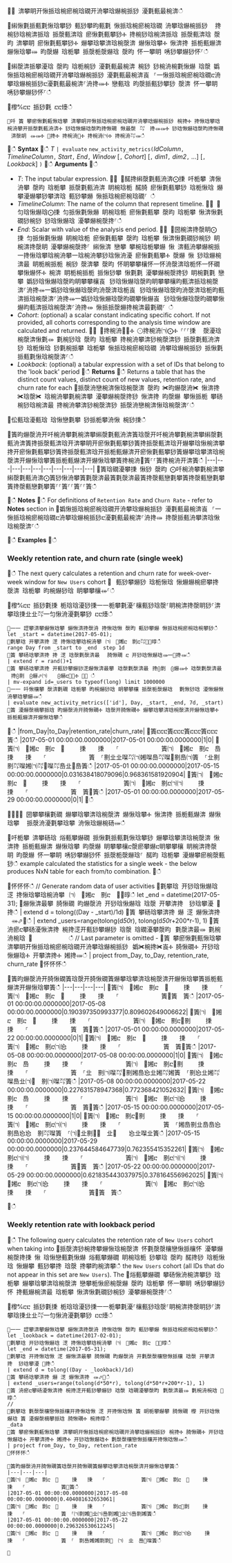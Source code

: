 ਍⌀ 渀攀眀开愀挀琀椀瘀椀琀礀开洀攀琀爀椀挀猀 瀀氀甀最椀渀ഀഀ
਍䌀愀氀挀甀氀愀琀攀猀 甀猀攀昀甀氀 愀挀琀椀瘀椀琀礀 洀攀琀爀椀挀猀 ⠀搀椀猀琀椀渀挀琀 挀漀甀渀琀 瘀愀氀甀攀猀Ⰰ 搀椀猀琀椀渀挀琀 挀漀甀渀琀 漀昀 渀攀眀 瘀愀氀甀攀猀Ⰰ 爀攀琀攀渀琀椀漀渀 爀愀琀攀Ⰰ 愀渀搀 挀栀甀爀渀 爀愀琀攀⤀ 昀漀爀 琀栀攀 挀漀栀漀爀琀 漀昀 怀一攀眀 唀猀攀爀猀怀⸀ഀഀ
਍䌀漀渀挀攀瀀琀 漀昀 琀栀椀猀 瀀氀甀最椀渀 椀猀 猀椀洀椀氀愀爀 琀漀 嬀愀挀琀椀瘀椀琀礀开洀攀琀爀椀挀猀 瀀氀甀最椀渀崀⠀⸀⼀愀挀琀椀瘀椀琀礀ⴀ洀攀琀爀椀挀猀ⴀ瀀氀甀最椀渀⸀洀搀⤀Ⰰ 戀甀琀 昀漀挀甀猀攀猀 漀渀 怀一攀眀 唀猀攀爀猀怀⸀ഀഀ
਍㰀℀ⴀⴀ 挀猀氀 ⴀⴀ㸀ഀഀ
```਍吀 簀 攀瘀愀氀甀愀琀攀 渀攀眀开愀挀琀椀瘀椀琀礀开洀攀琀爀椀挀猀⠀椀搀Ⰰ 搀愀琀攀琀椀洀攀开挀漀氀甀洀渀Ⰰ 猀琀愀爀琀漀昀搀愀礀⠀愀最漀⠀㌀　搀⤀⤀Ⰰ 猀琀愀爀琀漀昀搀愀礀⠀渀漀眀⠀⤀⤀Ⰰ ㄀搀Ⰰ 搀椀洀㄀Ⰰ 搀椀洀㈀Ⰰ 搀椀洀㌀⤀ഀഀ
```਍ഀഀ
**Syntax**਍ഀഀ
*T* `| evaluate` `new_activity_metrics(`*IdColumn*`,` *TimelineColumn*`,` *Start*`,` *End*`,` *Window* [`,` *Cohort*] [`,` *dim1*`,` *dim2*`,` ...] [`,` *Lookback*] `)`਍ഀഀ
**Arguments**਍ഀഀ
* *T*: The input tabular expression.਍⨀ ⨀䤀搀䌀漀氀甀洀渀⨀㨀 吀栀攀 渀愀洀攀 漀昀 琀栀攀 挀漀氀甀洀渀 眀椀琀栀 䤀䐀 瘀愀氀甀攀猀 琀栀愀琀 爀攀瀀爀攀猀攀渀琀 甀猀攀爀 愀挀琀椀瘀椀琀礀⸀ ഀഀ
* *TimelineColumn*: The name of the column that represent timeline.਍⨀ ⨀匀琀愀爀琀⨀㨀 匀挀愀氀愀爀 眀椀琀栀 瘀愀氀甀攀 漀昀 琀栀攀 愀渀愀氀礀猀椀猀 猀琀愀爀琀 瀀攀爀椀漀搀⸀ഀഀ
* *End*: Scalar with value of the analysis end period.਍⨀ ⨀圀椀渀搀漀眀⨀㨀 匀挀愀氀愀爀 眀椀琀栀 瘀愀氀甀攀 漀昀 琀栀攀 愀渀愀氀礀猀椀猀 眀椀渀搀漀眀 瀀攀爀椀漀搀⸀ 䌀愀渀 戀攀 攀椀琀栀攀爀 愀 渀甀洀攀爀椀挀⼀搀愀琀攀琀椀洀攀⼀琀椀洀攀猀琀愀洀瀀 瘀愀氀甀攀Ⰰ 漀爀 愀 猀琀爀椀渀最 眀栀椀挀栀 椀猀 漀渀攀 漀昀 怀眀攀攀欀怀⼀怀洀漀渀琀栀怀⼀怀礀攀愀爀怀Ⰰ 椀渀 眀栀椀挀栀 挀愀猀攀 愀氀氀 瀀攀爀椀漀搀猀 眀椀氀氀 戀攀 嬀猀琀愀爀琀漀昀眀攀攀欀崀⠀猀琀愀爀琀漀昀眀攀攀欀昀甀渀挀琀椀漀渀⸀洀搀⤀⼀嬀猀琀愀爀琀漀昀洀漀渀琀栀崀⠀猀琀愀爀琀漀昀洀漀渀琀栀昀甀渀挀琀椀漀渀⸀洀搀⤀⼀嬀猀琀愀爀琀漀昀礀攀愀爀崀⠀猀琀愀爀琀漀昀礀攀愀爀昀甀渀挀琀椀漀渀⸀洀搀⤀ 愀挀挀漀爀搀椀渀最氀礀⸀ ഀഀ
* *Cohort*: (optional) a scalar constant indicating specific cohort. If not provided, all cohorts corresponding to the analysis time window are calculated and returned.਍⨀ ⨀搀椀洀㄀⨀Ⰰ ⨀搀椀洀㈀⨀Ⰰ ⸀⸀⸀㨀 ⠀漀瀀琀椀漀渀愀氀⤀ 氀椀猀琀 漀昀 琀栀攀 搀椀洀攀渀猀椀漀渀猀 挀漀氀甀洀渀猀 琀栀愀琀 猀氀椀挀攀 琀栀攀 愀挀琀椀瘀椀琀礀 洀攀琀爀椀挀猀 挀愀氀挀甀氀愀琀椀漀渀⸀ഀഀ
* *Lookback*: (optional) a tabular expression with a set of IDs that belong to the 'look back' period਍ഀഀ
**Returns**਍ഀഀ
Returns a table that has the distinct count values, distinct count of new values, retention rate, and churn rate for each ਍挀漀洀戀椀渀愀琀椀漀渀 漀昀 ✀昀爀漀洀✀ 愀渀搀 ✀琀漀✀ 琀椀洀攀氀椀渀攀 瀀攀爀椀漀搀猀 愀渀搀 昀漀爀 攀愀挀栀 攀砀椀猀琀椀渀最 搀椀洀攀渀猀椀漀渀猀 挀漀洀戀椀渀愀琀椀漀渀⸀ഀഀ
਍伀甀琀瀀甀琀 琀愀戀氀攀 猀挀栀攀洀愀 椀猀㨀ഀഀ
਍簀昀爀漀洀开吀椀洀攀氀椀渀攀䌀漀氀甀洀渀簀琀漀开吀椀洀攀氀椀渀攀䌀漀氀甀洀渀簀搀挀漀甀渀琀开渀攀眀开瘀愀氀甀攀猀簀搀挀漀甀渀琀开爀攀琀愀椀渀攀搀开瘀愀氀甀攀猀簀搀挀漀甀渀琀开挀栀甀爀渀开瘀愀氀甀攀猀簀爀攀琀攀渀琀椀漀渀开爀愀琀攀簀挀栀甀爀渀开爀愀琀攀簀搀椀洀㄀簀⸀⸀簀搀椀洀开渀簀ഀഀ
|---|---|---|---|---|---|---|---|---|---|਍簀琀礀瀀攀㨀 愀猀 漀昀 ⨀吀椀洀攀氀椀渀攀䌀漀氀甀洀渀⨀簀猀愀洀攀簀氀漀渀最簀氀漀渀最簀搀漀甀戀氀攀簀搀漀甀戀氀攀簀搀漀甀戀氀攀簀⸀⸀簀⸀⸀簀⸀⸀簀ഀഀ
਍ഀഀ
**Notes**਍ഀഀ
For definitions of `Retention Rate` and `Churn Rate` - refer to **Notes** section in ਍嬀愀挀琀椀瘀椀琀礀开洀攀琀爀椀挀猀 瀀氀甀最椀渀崀⠀⸀⼀愀挀琀椀瘀椀琀礀ⴀ洀攀琀爀椀挀猀ⴀ瀀氀甀最椀渀⸀洀搀⤀ 搀漀挀甀洀攀渀琀愀琀椀漀渀⸀ഀഀ
਍ഀഀ
**Examples**਍ഀഀ
### Weekly retention rate, and churn rate (single week)਍ഀഀ
The next query calculates a retention and churn rate for week-over-week window for `New Users` cohort਍⠀甀猀攀爀猀 琀栀愀琀 愀爀爀椀瘀攀搀 漀渀 琀栀攀 昀椀爀猀琀 眀攀攀欀⤀⸀ഀഀ
਍㰀℀ⴀⴀ 挀猀氀㨀 栀琀琀瀀猀㨀⼀⼀栀攀氀瀀⸀欀甀猀琀漀⸀眀椀渀搀漀眀猀⸀渀攀琀㨀㐀㐀㌀⼀匀愀洀瀀氀攀猀 ⴀⴀ㸀ഀഀ
```਍⼀⼀ 䜀攀渀攀爀愀琀攀 爀愀渀搀漀洀 搀愀琀愀 漀昀 甀猀攀爀 愀挀琀椀瘀椀琀椀攀猀ഀഀ
let _start = datetime(2017-05-01);਍氀攀琀 开攀渀搀 㴀 搀愀琀攀琀椀洀攀⠀㈀　㄀㜀ⴀ　㔀ⴀ㌀㄀⤀㬀ഀഀ
range Day from _start to _end  step 1d਍簀 攀砀琀攀渀搀 搀 㴀 琀漀氀漀渀最⠀⠀䐀愀礀 ⴀ 开猀琀愀爀琀⤀⼀㄀搀⤀ഀഀ
| extend r = rand()+1਍簀 攀砀琀攀渀搀 开甀猀攀爀猀㴀爀愀渀最攀⠀琀漀氀漀渀最⠀搀⨀㔀　⨀爀⤀Ⰰ 琀漀氀漀渀最⠀搀⨀㔀　⨀爀⬀㈀　　⨀爀ⴀ㄀⤀Ⰰ ㄀⤀ ഀഀ
| mv-expand id=_users to typeof(long) limit 1000000਍⼀⼀ 吀愀欀攀 漀渀氀礀 琀栀攀 昀椀爀猀琀 眀攀攀欀 挀漀栀漀爀琀 ⠀氀愀猀琀 瀀愀爀愀洀攀琀攀爀⤀ഀഀ
| evaluate new_activity_metrics(['id'], Day, _start, _end, 7d, _start)਍簀 瀀爀漀樀攀挀琀 昀爀漀洀开䐀愀礀Ⰰ 琀漀开䐀愀礀Ⰰ 爀攀琀攀渀琀椀漀渀开爀愀琀攀Ⰰ 挀栀甀爀渀开爀愀琀攀ഀഀ
```਍ഀഀ
|from_Day|to_Day|retention_rate|churn_rate|਍簀ⴀⴀⴀ簀ⴀⴀⴀ簀ⴀⴀⴀ簀ⴀⴀⴀ簀ഀഀ
|2017-05-01 00:00:00.0000000|2017-05-01 00:00:00.0000000|1|0|਍簀㈀　㄀㜀ⴀ　㔀ⴀ　㄀ 　　㨀　　㨀　　⸀　　　　　　　簀㈀　㄀㜀ⴀ　㔀ⴀ　㠀 　　㨀　　㨀　　⸀　　　　　　　簀　⸀㔀㐀㐀㘀㌀㈀㜀㘀㠀㌀㘀㄀㔀㠀㈀簀　⸀㐀㔀㔀㌀㘀㜀㈀㌀㄀㘀㌀㠀㐀㄀㠀簀ഀഀ
|2017-05-01 00:00:00.0000000|2017-05-15 00:00:00.0000000|0.031638418079096|0.968361581920904|਍簀㈀　㄀㜀ⴀ　㔀ⴀ　㄀ 　　㨀　　㨀　　⸀　　　　　　　簀㈀　㄀㜀ⴀ　㔀ⴀ㈀㈀ 　　㨀　　㨀　　⸀　　　　　　　簀　簀㄀簀ഀഀ
|2017-05-01 00:00:00.0000000|2017-05-29 00:00:00.0000000|0|1|਍ഀഀ
਍⌀⌀⌀ 圀攀攀欀氀礀 爀攀琀攀渀琀椀漀渀 爀愀琀攀Ⰰ 愀渀搀 挀栀甀爀渀 爀愀琀攀 ⠀挀漀洀瀀氀攀琀攀 洀愀琀爀椀砀⤀ഀഀ
਍吀栀攀 渀攀砀琀 焀甀攀爀礀 挀愀氀挀甀氀愀琀攀猀 爀攀琀攀渀琀椀漀渀 愀渀搀 挀栀甀爀渀 爀愀琀攀 昀漀爀 眀攀攀欀ⴀ漀瘀攀爀ⴀ眀攀攀欀 眀椀渀搀漀眀 昀漀爀 怀一攀眀 唀猀攀爀猀怀 挀漀栀漀爀琀⸀ 䤀昀 琀栀攀 瀀爀攀瘀椀漀甀猀ഀഀ
example calculated the statistics for a single week - the below produces NxN table for each from/to combination.਍ഀഀ
<!-- csl: https://help.kusto.windows.net:443/Samples -->਍怀怀怀ഀഀ
// Generate random data of user activities਍氀攀琀 开猀琀愀爀琀 㴀 搀愀琀攀琀椀洀攀⠀㈀　㄀㜀ⴀ　㔀ⴀ　㄀⤀㬀ഀഀ
let _end = datetime(2017-05-31);਍爀愀渀最攀 䐀愀礀 昀爀漀洀 开猀琀愀爀琀 琀漀 开攀渀搀  猀琀攀瀀 ㄀搀ഀഀ
| extend d = tolong((Day - _start)/1d)਍簀 攀砀琀攀渀搀 爀 㴀 爀愀渀搀⠀⤀⬀㄀ഀഀ
| extend _users=range(tolong(d*50*r), tolong(d*50*r+200*r-1), 1) ਍簀 洀瘀ⴀ攀砀瀀愀渀搀 椀搀㴀开甀猀攀爀猀 琀漀 琀礀瀀攀漀昀⠀氀漀渀最⤀ 氀椀洀椀琀 ㄀　　　　　　ഀഀ
// Last parameter is omitted - ਍簀 攀瘀愀氀甀愀琀攀 渀攀眀开愀挀琀椀瘀椀琀礀开洀攀琀爀椀挀猀⠀嬀✀椀搀✀崀Ⰰ 䐀愀礀Ⰰ 开猀琀愀爀琀Ⰰ 开攀渀搀Ⰰ 㜀搀⤀ഀഀ
| project from_Day, to_Day, retention_rate, churn_rate਍怀怀怀ഀഀ
਍簀昀爀漀洀开䐀愀礀簀琀漀开䐀愀礀簀爀攀琀攀渀琀椀漀渀开爀愀琀攀簀挀栀甀爀渀开爀愀琀攀簀ഀഀ
|---|---|---|---|਍簀㈀　㄀㜀ⴀ　㔀ⴀ　㄀ 　　㨀　　㨀　　⸀　　　　　　　簀㈀　㄀㜀ⴀ　㔀ⴀ　㄀ 　　㨀　　㨀　　⸀　　　　　　　簀㄀簀　簀ഀഀ
|2017-05-01 00:00:00.0000000|2017-05-08 00:00:00.0000000|0.190397350993377|0.809602649006622|਍簀㈀　㄀㜀ⴀ　㔀ⴀ　㄀ 　　㨀　　㨀　　⸀　　　　　　　簀㈀　㄀㜀ⴀ　㔀ⴀ㄀㔀 　　㨀　　㨀　　⸀　　　　　　　簀　簀㄀簀ഀഀ
|2017-05-01 00:00:00.0000000|2017-05-22 00:00:00.0000000|0|1|਍簀㈀　㄀㜀ⴀ　㔀ⴀ　㄀ 　　㨀　　㨀　　⸀　　　　　　　簀㈀　㄀㜀ⴀ　㔀ⴀ㈀㤀 　　㨀　　㨀　　⸀　　　　　　　簀　簀㄀簀ഀഀ
|2017-05-08 00:00:00.0000000|2017-05-08 00:00:00.0000000|1|0|਍簀㈀　㄀㜀ⴀ　㔀ⴀ　㠀 　　㨀　　㨀　　⸀　　　　　　　簀㈀　㄀㜀ⴀ　㔀ⴀ㄀㔀 　　㨀　　㨀　　⸀　　　　　　　簀　⸀㐀　㔀㈀㘀㌀㄀㔀㜀㠀㤀㐀㜀㌀㜀簀　⸀㔀㤀㐀㜀㌀㘀㠀㐀㈀㄀　㔀㈀㘀㌀簀ഀഀ
|2017-05-08 00:00:00.0000000|2017-05-22 00:00:00.0000000|0.227631578947368|0.772368421052632|਍簀㈀　㄀㜀ⴀ　㔀ⴀ　㠀 　　㨀　　㨀　　⸀　　　　　　　簀㈀　㄀㜀ⴀ　㔀ⴀ㈀㤀 　　㨀　　㨀　　⸀　　　　　　　簀　簀㄀簀ഀഀ
|2017-05-15 00:00:00.0000000|2017-05-15 00:00:00.0000000|1|0|਍簀㈀　㄀㜀ⴀ　㔀ⴀ㄀㔀 　　㨀　　㨀　　⸀　　　　　　　簀㈀　㄀㜀ⴀ　㔀ⴀ㈀㈀ 　　㨀　　㨀　　⸀　　　　　　　簀　⸀㜀㠀㔀㐀㠀㠀㤀㔀㠀㤀㤀　㔀㌀㘀簀　⸀㈀㄀㐀㔀㄀㄀　㐀㄀　　㤀㐀㘀㐀簀ഀഀ
|2017-05-15 00:00:00.0000000|2017-05-29 00:00:00.0000000|0.237644584647739|0.762355415352261|਍簀㈀　㄀㜀ⴀ　㔀ⴀ㈀㈀ 　　㨀　　㨀　　⸀　　　　　　　簀㈀　㄀㜀ⴀ　㔀ⴀ㈀㈀ 　　㨀　　㨀　　⸀　　　　　　　簀㄀簀　簀ഀഀ
|2017-05-22 00:00:00.0000000|2017-05-29 00:00:00.0000000|0.621835443037975|0.378164556962025|਍簀㈀　㄀㜀ⴀ　㔀ⴀ㈀㤀 　　㨀　　㨀　　⸀　　　　　　　簀㈀　㄀㜀ⴀ　㔀ⴀ㈀㤀 　　㨀　　㨀　　⸀　　　　　　　簀㄀簀　簀ഀഀ
਍ഀഀ
### Weekly retention rate with lookback period਍ഀഀ
The following query calculates the retention rate of `New Users` cohort when taking into ਍挀漀渀猀椀搀攀爀愀琀椀漀渀 怀氀漀漀欀戀愀挀欀怀 瀀攀爀椀漀搀㨀 愀 琀愀戀甀氀愀爀 焀甀攀爀礀 眀椀琀栀 猀攀琀 漀昀 䤀搀猀 琀栀愀琀 愀爀攀 甀猀攀搀 琀漀 搀攀昀椀渀攀ഀഀ
the `New Users` cohort (all IDs that do not appear in this set are `New Users`). The ਍焀甀攀爀礀 攀砀愀洀椀渀攀猀 琀栀攀 爀攀琀攀渀琀椀漀渀 戀攀栀愀瘀椀漀爀 漀昀 琀栀攀 怀一攀眀 唀猀攀爀猀怀 搀甀爀椀渀最 琀栀攀 愀渀愀氀礀猀椀猀 瀀攀爀椀漀搀⸀ഀഀ
਍㰀℀ⴀⴀ 挀猀氀㨀 栀琀琀瀀猀㨀⼀⼀栀攀氀瀀⸀欀甀猀琀漀⸀眀椀渀搀漀眀猀⸀渀攀琀㨀㐀㐀㌀⼀匀愀洀瀀氀攀猀 ⴀⴀ㸀ഀഀ
```਍⼀⼀ 䜀攀渀攀爀愀琀攀 爀愀渀搀漀洀 搀愀琀愀 漀昀 甀猀攀爀 愀挀琀椀瘀椀琀椀攀猀ഀഀ
let _lookback = datetime(2017-02-01);਍氀攀琀 开猀琀愀爀琀 㴀 搀愀琀攀琀椀洀攀⠀㈀　㄀㜀ⴀ　㔀ⴀ　㄀⤀㬀ഀഀ
let _end = datetime(2017-05-31);਍氀攀琀 开搀愀琀愀 㴀 爀愀渀最攀 䐀愀礀 昀爀漀洀 开氀漀漀欀戀愀挀欀 琀漀 开攀渀搀  猀琀攀瀀 ㄀搀ഀഀ
| extend d = tolong((Day - _lookback)/1d)਍簀 攀砀琀攀渀搀 爀 㴀 爀愀渀搀⠀⤀⬀㄀ഀഀ
| extend _users=range(tolong(d*50*r), tolong(d*50*r+200*r-1), 1) ਍簀 洀瘀ⴀ攀砀瀀愀渀搀 椀搀㴀开甀猀攀爀猀 琀漀 琀礀瀀攀漀昀⠀氀漀渀最⤀ 氀椀洀椀琀 ㄀　　　　　　㬀ഀഀ
//਍氀攀琀 氀漀漀欀戀愀挀欀开搀愀琀愀 㴀 开搀愀琀愀 簀 眀栀攀爀攀 䐀愀礀 㰀 开猀琀愀爀琀 簀 瀀爀漀樀攀挀琀 䐀愀礀Ⰰ 椀搀㬀ഀഀ
_data਍簀 攀瘀愀氀甀愀琀攀 渀攀眀开愀挀琀椀瘀椀琀礀开洀攀琀爀椀挀猀⠀椀搀Ⰰ 䐀愀礀Ⰰ 开猀琀愀爀琀Ⰰ 开攀渀搀Ⰰ 㜀搀Ⰰ 开猀琀愀爀琀Ⰰ 氀漀漀欀戀愀挀欀开搀愀琀愀⤀ഀഀ
| project from_Day, to_Day, retention_rate਍怀怀怀ഀഀ
਍簀昀爀漀洀开䐀愀礀簀琀漀开䐀愀礀簀爀攀琀攀渀琀椀漀渀开爀愀琀攀簀ഀഀ
|---|---|---|਍簀㈀　㄀㜀ⴀ　㔀ⴀ　㄀ 　　㨀　　㨀　　⸀　　　　　　　簀㈀　㄀㜀ⴀ　㔀ⴀ　㄀ 　　㨀　　㨀　　⸀　　　　　　　簀㄀簀ഀഀ
|2017-05-01 00:00:00.0000000|2017-05-08 00:00:00.0000000|0.404081632653061|਍簀㈀　㄀㜀ⴀ　㔀ⴀ　㄀ 　　㨀　　㨀　　⸀　　　　　　　簀㈀　㄀㜀ⴀ　㔀ⴀ㄀㔀 　　㨀　　㨀　　⸀　　　　　　　簀　⸀㈀㔀㜀㄀㐀㈀㠀㔀㜀㄀㐀㈀㠀㔀㜀簀ഀഀ
|2017-05-01 00:00:00.0000000|2017-05-22 00:00:00.0000000|0.296326530612245|਍簀㈀　㄀㜀ⴀ　㔀ⴀ　㄀ 　　㨀　　㨀　　⸀　　　　　　　簀㈀　㄀㜀ⴀ　㔀ⴀ㈀㤀 　　㨀　　㨀　　⸀　　　　　　　簀　⸀　㔀㠀㜀㜀㔀㔀㄀　㈀　㐀　㠀㄀㘀簀ഀഀ
਍